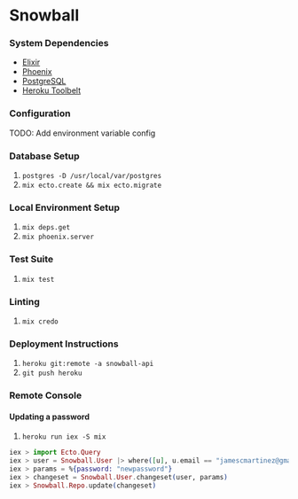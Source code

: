 # Snowball

### System Dependencies

* [Elixir](http://elixir-lang.org)
* [Phoenix](http://www.phoenixframework.org)
* [PostgreSQL](http://www.postgresql.org)
* [Heroku Toolbelt](http://toolbelt.heroku.com)

### Configuration

TODO: Add environment variable config

### Database Setup

1. `postgres -D /usr/local/var/postgres`
1. `mix ecto.create && mix ecto.migrate`

### Local Environment Setup

1. `mix deps.get`
1. `mix phoenix.server`

### Test Suite

1. `mix test`

### Linting

1. `mix credo`

### Deployment Instructions

1. `heroku git:remote -a snowball-api`
1. `git push heroku`

### Remote Console

#### Updating a password
1. `heroku run iex -S mix`
```elixir
iex > import Ecto.Query
iex > user = Snowball.User |> where([u], u.email == "jamescmartinez@gmail.com") |> Snowball.Repo.one
iex > params = %{password: "newpassword"}
iex > changeset = Snowball.User.changeset(user, params)
iex > Snowball.Repo.update(changeset)
```
